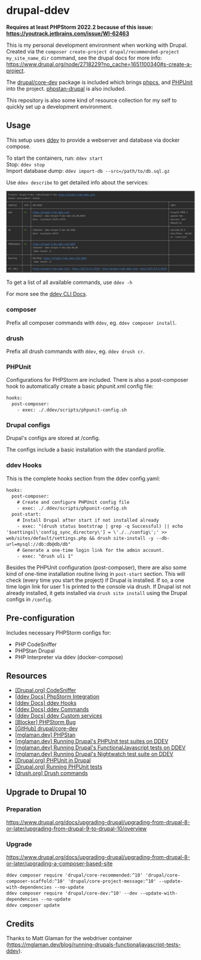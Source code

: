 # drupal-ddev

**Requires at least PHPStorm 2022.2 because of this issue: https://youtrack.jetbrains.com/issue/WI-62463**

This is my personal development environment when working with Drupal. Created via the
`composer create-project drupal/recommended-project my_site_name_dir` command, see the drupal docs
for more info: https://www.drupal.org/node/2718229?no_cache=1651100340#s-create-a-project.

The [drupal/core-dev](https://packagist.org/packages/drupal/core-dev) package is included which
brings [phpcs](https://github.com/squizlabs/PHP_CodeSniffer), and [PHPUnit](https://phpunit.de) into the project.
[phpstan-drupal](https://github.com/mglaman/phpstan-drupal) is also included.

This repository is also some kind of resource collection for my self to quickly set up a development environment.

## Usage

This setup uses [ddev](https://ddev.readthedocs.io/en/stable/) to provide a webserver and database via docker compose.

To start the containers, run: `ddev start` <br/>
Stop: `ddev stop` <br/>
Import database dump: `ddev import-db --src=/path/to/db.sql.gz`

Use `ddev describe` to get detailed info about the services:

![ddev describe cli output](.github/images/ddev-describe.png)

To get a list of all available commands, use `ddev -h`

For more see the [ddev CLI Docs](https://ddev.readthedocs.io/en/stable/users/cli-usage/).

### composer

Prefix all composer commands with `ddev`, eg. `ddev composer install`.

### drush

Prefix all drush commands with `ddev`, eg. `ddev drush cr`.

### PHPUnit

Configurations for PHPStorm are included. There is also a post-composer hook to automatically create a basic
phpunit.xml config file:

```
hooks:
  post-composer:
    - exec: ./.ddev/scripts/phpunit-config.sh
```

### Drupal configs

Drupal's configs are stored at /config.

The configs include a basic installation with the standard profile.

### ddev Hooks

This is the complete hooks section from the ddev config.yaml:

```
hooks:
  post-composer:
    # Create and configure PHPUnit config file
    - exec: ./.ddev/scripts/phpunit-config.sh
  post-start:
    # Install Drupal after start if not installed already
    - exec: "(drush status bootstrap | grep -q Successful) || echo '$settings[\'config_sync_directory\'] = \'./../config\';' >> web/sites/default/settings.php && drush site-install -y --db-url=mysql://db:db@db/db"
    # Generate a one-time login link for the admin account.
    - exec: "drush uli 1"
```

Besides the PHPUnit configuration (post-composer), there are also some kind of one-time installation routine living in
`post-start` section. This will check (every time you start the project) if Drupal is installed. If so, a one time login
link for user 1 is printed to the console via drush. If Drupal ist not already installed, it gets installed via
`drush site install` using the Drupal configs in `/config`.

## Pre-configuration

Includes necessary PHPStorm configs for:

* PHP CodeSniffer
* PHPStan Drupal
* PHP Interpreter via ddev (docker-compose)

## Resources

* [[Drupal.org] CodeSniffer](https://www.drupal.org/docs/contributed-modules/code-review-module/installing-coder-sniffer)
* [[ddev Docs] PhpStorm Integration](https://ddev.readthedocs.io/en/stable/users/topics/phpstorm/)
* [[ddev Docs] ddev Hooks](https://ddev.readthedocs.io/en/latest/users/configuration/hooks/)
* [[ddev Docs] ddev Commands](https://ddev.readthedocs.io/en/latest/users/extend/custom-commands/)
* [[ddev Docs] ddev Custom services](https://ddev.readthedocs.io/en/latest/users/extend/custom-compose-files/)
* [[Blocker] PHPStorm Bug](https://youtrack.jetbrains.com/issue/WI-62463)
* [[GitHub] drupal/core-dev](https://github.com/drupal/core-dev)
* [[mglaman.dev] PHPStan](https://mglaman.dev/blog/tighten-your-drupal-code-using-phpstan)
* [[mglaman.dev] Running Drupal's PHPUnit test suites on DDEV](https://mglaman.dev/blog/running-drupals-phpunit-test-suites-ddev)
* [[mglaman.dev] Running Drupal's FunctionalJavascript tests on DDEV](https://mglaman.dev/blog/running-drupals-functionaljavascript-tests-ddev)
* [[mglaman.dev] Running Drupal's Nightwatch test suite on DDEV](https://mglaman.dev/blog/running-drupals-nightwatch-test-suite-ddev)
* [[Drupal.org] PHPUnit in Drupal](https://www.drupal.org/docs/automated-testing/phpunit-in-drupal)
* [[Drupal.org] Running PHPUnit tests](https://www.drupal.org/docs/automated-testing/phpunit-in-drupal/running-phpunit-tests)
* [[drush.org] Drush commands](https://www.drush.org/latest/commands/all/)

## Upgrade to Drupal 10

### Preparation

https://www.drupal.org/docs/upgrading-drupal/upgrading-from-drupal-8-or-later/upgrading-from-drupal-9-to-drupal-10/overview

### Upgrade

https://www.drupal.org/docs/upgrading-drupal/upgrading-from-drupal-8-or-later/upgrading-a-composer-based-site

```
ddev composer require 'drupal/core-recommended:^10' 'drupal/core-composer-scaffold:^10' 'drupal/core-project-message:^10' --update-with-dependencies --no-update
ddev composer require 'drupal/core-dev:^10' --dev --update-with-dependencies --no-update
ddev composer update
```

## Credits

Thanks to Matt Glaman for the webdriver container (https://mglaman.dev/blog/running-drupals-functionaljavascript-tests-ddev).
